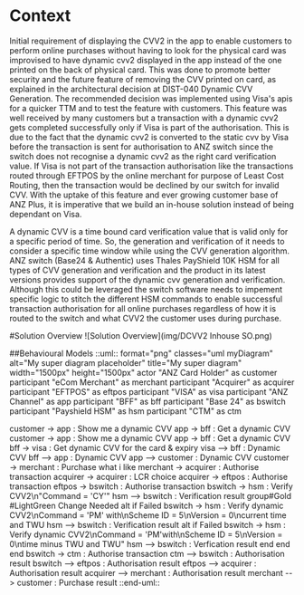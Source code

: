 # Context
Initial requirement of displaying the CVV2 in the app to enable customers to perform online purchases without having to look for the physical card was improvised to have dynamic cvv2 displayed in the app instead of the one printed on the back of physical card. This was done to promote better security and the future feature of removing the CVV printed on card, as explained in the architectural decision at DIST-040 Dynamic CVV Generation. The recommended decision was implemented using Visa's apis for a quicker TTM and to test the feature with customers. This feature was well received by many customers but a transaction with a dynamic cvv2 gets completed successfully only if Visa is part of the authorisation. This is due to the fact that the dynamic cvv2 is converted to the static cvv by Visa before the transaction is sent for authorisation to ANZ switch since the switch does not recognise a dynamic cvv2 as the right card verification value. If Visa is not part of the transaction authorisation like the transactions routed through EFTPOS by the online merchant for purpose of Least Cost Routing, then the transaction would be declined by our switch for invalid CVV. With the uptake of this feature and ever growing customer base of ANZ Plus, it is imperative that we build an in-house solution instead of being dependant on Visa.

A dynamic CVV is a time bound card verification value that is valid only for a specific period of time. So, the generation and verification of it needs to consider a specific time window while using the CVV generation algorithm. ANZ switch (Base24 & Authentic) uses Thales PayShield 10K HSM for all types of CVV generation and verification and the product in its latest versions provides support of the dynamic cvv generation and verification. Although this could be leveraged the switch software needs to impement specific logic to stitch the different HSM commands to enable successful transaction authorisation for all online purchases regardless of how it is routed to the switch and what CVV2 the customer uses during purchase.

#Solution Overview
![Solution Overview](img/DCVV2 Inhouse SO.png)

##Behavioural Models
::uml:: format="png" classes="uml myDiagram" alt="My super diagram placeholder" title="My super diagram" width="1500px" height="1500px"
actor "ANZ Card Holder" as customer
participant "eCom Merchant" as merchant
participant "Acquirer" as acquirer
participant "EFTPOS" as eftpos
participant "VISA" as visa
participant "ANZ Channel" as app
participant "BFF" as bff
participant "Base 24" as bswitch
participant "Payshield HSM" as hsm
participant "CTM" as ctm

customer -> app : Show me a dynamic CVV
app -> bff : Get a dynamic CVV
customer -> app : Show me a dynamic CVV
app -> bff : Get a dynamic CVV
bff -> visa : Get dynamic CVV for the card & expiry
visa --> bff : Dynamic CVV
bff --> app : Dynamic CVV
app --> customer : Dynamic CVV
customer -> merchant : Purchase what i like
merchant -> acquirer : Authorise transaction
acquirer -> acquirer : LCR choice
acquirer -> eftpos : Authorise transaction
eftpos -> bswitch : Authorise transaction
bswitch -> hsm : Verify CVV2\n"Command = 'CY'"
hsm --> bswitch : Verification result
group#Gold #LightGreen Change Needed
alt if Failed
bswitch -> hsm : Verify dynamic CVV2\nCommand = 'PM' with\nScheme ID = 5\nVersion = 0\ncurrent time and TWU
hsm --> bswitch : Verification result
alt if Failed
bswitch -> hsm : Verify dynamic CVV2\nCommand = 'PM'with\nScheme ID = 5\nVersion = 0\ntime minus TWU and TWU"
hsm --> bswitch : Verfication result
end
end
end
bswitch -> ctm : Authorise transaction
ctm --> bswitch : Authorisation result
bswitch --> eftpos : Authorisation result
eftpos --> acquirer : Authorisation result
acquirer --> merchant : Authorisation result
merchant --> customer : Purchase result
::end-uml::
